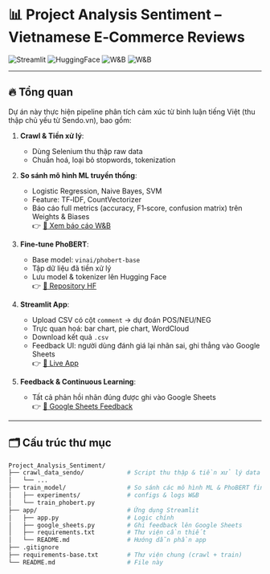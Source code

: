 # 📊 Project Analysis Sentiment – Vietnamese E‑Commerce Reviews

![Streamlit](https://projectanalysissentiment.streamlit.app/) ![HuggingFace](https://huggingface.co/Huy111204/phobert-vietnamese-sentiment/tree/main) ![W&B](https://api.wandb.ai/links/hoanghuytp9-7-tr-ng-h-kinh-t-tp-h-ch-minh-ueh/yvq0mzam) ![W&B](https://wandb.ai/hoanghuytp9-7-tr-ng-h-kinh-t-tp-h-ch-minh-ueh/traditional_ml-vs-phobert/reports/So-s-nh-hi-u-su-t-c-c-m-h-nh-Machine-Learning-trong-ph-n-lo-i-c-m-x-c-ti-ng-Vi-t--VmlldzoxMzU2MTAxNA?accessToken=a01w3r7vp17l89ogcpiffnhbe18g68fe5wa437jfxin4o2z0v1g2yr4wmp6a24lu)

---

## 🔥 Tổng quan

Dự án này thực hiện pipeline phân tích cảm xúc từ bình luận tiếng Việt (thu thập chủ yếu từ Sendo.vn), bao gồm:

1. **Crawl & Tiền xử lý**:  
   - Dùng Selenium thu thập raw data  
   - Chuẩn hoá, loại bỏ stopwords, tokenization

2. **So sánh mô hình ML truyền thống**:  
   - Logistic Regression, Naive Bayes, SVM  
   - Feature: TF‑IDF, CountVectorizer  
   - Báo cáo full metrics (accuracy, F1‑score, confusion matrix) trên Weights & Biases  
   👉 [🔗 Xem báo cáo W&B](https://wandb.ai/your‑username/your‑project)

3. **Fine‑tune PhoBERT**:  
   - Base model: `vinai/phobert-base`  
   - Tập dữ liệu đã tiền xử lý  
   - Lưu model & tokenizer lên Hugging Face  
   👉 [🔗 Repository HF](https://huggingface.co/Huy111204/phobert-vietnamese-sentiment)

4. **Streamlit App**:  
   - Upload CSV có cột `comment` → dự đoán POS/NEU/NEG  
   - Trực quan hoá: bar chart, pie chart, WordCloud  
   - Download kết quả `.csv`  
   - Feedback UI: người dùng đánh giá lại nhãn sai, ghi thẳng vào Google Sheets  
   👉 [🔗 Live App](https://projectanalysissentiment.streamlit.app)

5. **Feedback & Continuous Learning**:  
   - Tất cả phản hồi nhãn đúng được ghi vào Google Sheets  
   👉 [🔗 Google Sheets Feedback](https://docs.google.com/spreadsheets/d/11GFPE5lCZZw3zrmzV0dEQw1QBXHszPAECNX52iM6uPg)

---

## 🗂️ Cấu trúc thư mục

```bash
Project_Analysis_Sentiment/
├── crawl_data_sendo/            # Script thu thập & tiền xử lý data
│   └── ...
├── train_model/                 # So sánh các mô hình ML & PhoBERT fine‑tune
│   ├── experiments/             # configs & logs W&B
│   └── train_phobert.py
├── app/                         # Ứng dụng Streamlit
│   ├── app.py                   # Logic chính
│   ├── google_sheets.py         # Ghi feedback lên Google Sheets
│   ├── requirements.txt         # Thư viện cần thiết
│   └── README.md                # Hướng dẫn phần app
├── .gitignore
├── requirements‑base.txt        # Thư viện chung (crawl + train)
└── README.md                    # File này
